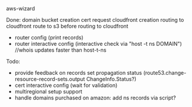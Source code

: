 aws-wizard

Done:
domain bucket creation
cert request
cloudfront creation
routing to cloudfront
route to s3 before routing to cloudfront
- router config (print records)
- router interactive config (interactive check via "host -t ns DOMAIN") //whois updates faster than host-t-ns

Todo:
- provide feedback on records set propagation status (route53.change-resource-record-sets.output ChangeInfo.Status?)
- cert interactive config (wait for validation)
- multiregional setup support
- handle domains purchased on amazon: add ns records via script?
